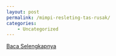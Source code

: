 ```yaml
---
layout: post
permalink: /mimpi-resleting-tas-rusak/
categories:
    - Uncategorized
---
```


[Baca Selengkapnya](/08)